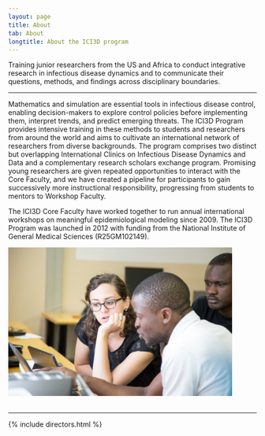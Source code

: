 ```yaml
---
layout: page
title: About
tab: About
longtitle: About the ICI3D program
---
```

<!-- PAGE CONTENT -->
<p class="lead"><span class="dropcap dropcap-big">T</span>raining junior researchers from the US and Africa to conduct integrative research in infectious disease dynamics and to communicate their questions, methods, and findings across disciplinary boundaries.</p>
<hr>
<div class="page-content">
			<div class="container">
				<section>
					<div class="row">
						<div class="col-md-7">
							<p>Mathematics and simulation are essential tools in infectious disease control, enabling decision-makers to explore control policies before implementing them, interpret trends, and predict emerging threats. The ICI3D Program provides intensive training in these methods to students and researchers from around the world and aims to cultivate an international network of researchers from diverse backgrounds. The program comprises two distinct but overlapping International Clinics on Infectious Disease Dynamics and Data and a complementary research scholars exchange program. Promising young researchers are given repeated opportunities to interact with the Core Faculty, and we have created a pipeline for participants to gain successively more instructional responsibility, progressing from students to mentors to Workshop Faculty.</p>
							<p>The ICI3D Core Faculty have worked together to run annual international workshops on meaningful epidemiological modeling since 2009. The ICI3D Program was launched in 2012 with funding from the National Institute of General Medical Sciences (R25GM102149).</p>
						</div>
						<div class="col-md-5">
							<div class="featured-video">
								<img src="assets/img/MMED2015_tutorials.jpg" width="90%" alt="MMED 2015 participants"/>
							</div>
						</div>
					</div>
					<br>
					<hr>
				</section>
{% include directors.html %}
</div>
</div>
